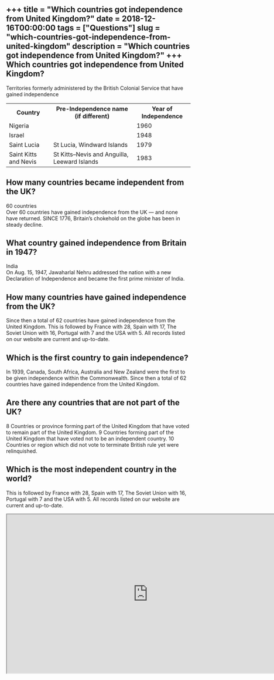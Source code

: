 +++
title = "Which countries got independence from United Kingdom?"
date = 2018-12-16T00:00:00
tags = ["Questions"]
slug = "which-countries-got-independence-from-united-kingdom"
description = "Which countries got independence from United Kingdom?"
+++
Which countries got independence from United Kingdom?
-----------------------------------------------------

Territories formerly administered by the British Colonial Service that have gained independence

<table><tr><th>Country</th><th>Pre-Independence name (if different)</th><th>Year of Independence</th></tr><tr><td>Nigeria</td><td></td><td>1960</td></tr><tr><td>Israel</td><td></td><td>1948</td></tr><tr><td>Saint Lucia</td><td>St Lucia, Windward Islands</td><td>1979</td></tr><tr><td>Saint Kitts and Nevis</td><td>St Kitts–Nevis and Anguilla, Leeward Islands</td><td>1983</td></tr></table>

How many countries became independent from the UK?
--------------------------------------------------

60 countries  
Over 60 countries have gained independence from the UK — and none have returned. SINCE 1776, Britain’s chokehold on the globe has been in steady decline.

What country gained independence from Britain in 1947?
------------------------------------------------------

India  
On Aug. 15, 1947, Jawaharlal Nehru addressed the nation with a new Declaration of Independence and became the first prime minister of India.

How many countries have gained independence from the UK?
--------------------------------------------------------

Since then a total of 62 countries have gained independence from the United Kingdom. This is followed by France with 28, Spain with 17, The Soviet Union with 16, Portugal with 7 and the USA with 5. All records listed on our website are current and up-to-date.

Which is the first country to gain independence?
------------------------------------------------

In 1939, Canada, South Africa, Australia and New Zealand were the first to be given independence within the Commonwealth. Since then a total of 62 countries have gained independence from the United Kingdom.

Are there any countries that are not part of the UK?
----------------------------------------------------

8 Countries or province forming part of the United Kingdom that have voted to remain part of the United Kingdom. 9 Countries forming part of the United Kingdom that have voted not to be an independent country. 10 Countries or region which did not vote to terminate British rule yet were relinquished.

Which is the most independent country in the world?
---------------------------------------------------

This is followed by France with 28, Spain with 17, The Soviet Union with 16, Portugal with 7 and the USA with 5. All records listed on our website are current and up-to-date.

<iframe allow="accelerometer; autoplay; clipboard-write; encrypted-media; gyroscope; picture-in-picture" allowfullscreen="" class="__youtube_prefs__  epyt-is-override  no-lazyload" data-no-lazy="1" data-origheight="433" data-origwidth="770" data-skipgform_ajax_framebjll="" height="433" id="_ytid_88472" loading="lazy" src="https://www.youtube.com/embed/TokhOsVHxA0?enablejsapi=1&autoplay=0&cc_load_policy=0&cc_lang_pref=&iv_load_policy=1&loop=0&modestbranding=0&rel=1&fs=1&playsinline=0&autohide=2&theme=dark&color=red&controls=1&" title="YouTube player" width="770"></iframe>